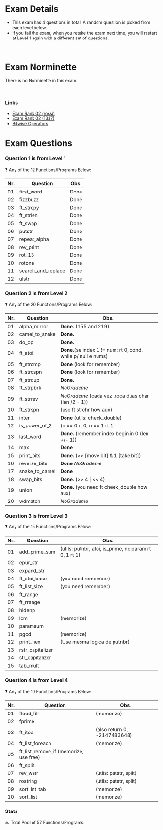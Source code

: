# Exam Details

- This exam has 4 questions in total. A random question is picked from each level below.
- If you fail the exam, when you retake the exam next time, you will restart at Level 1 again with a different set of questions.

<br>

# Exam Norminette

There is no Norminette in this exam.

<br>

### Links
- [Exam Rank 02 (rossi)](https://github.com/pasqualerossi/42-School-Exam-Rank-02)
- [Exam Rank 02 (1337)](https://github.com/48d31kh413k/1337-exam_rank_02-42)
- [Bitwise Operators](https://www.programiz.com/c-programming/bitwise-operators)

# Exam Questions

### Question 1 is from Level 1
:question: Any of the 12 Functions/Programs Below:

Nr. |Question | Obs.
----|---------|:-----:
01  |first_word| Done
02  |fizzbuzz | Done
03  |ft_strcpy | Done
04  |ft_strlen | Done
05  |ft_swap | Done
06  |putstr | Done
07  |repeat_alpha | Done
08  |rev_print | Done
09  |rot_13 | Done
10  |rotone | Done
11  |search_and_replace | Done
12  |ulstr | Done

### Question 2 is from Level 2
:question: Any of the 20 Functions/Programs Below:

Nr. |Question | Obs.
----|---------|-----
01  |alpha_mirror   | **Done.** (155 and 219)
02  |camel_to_snake | **Done.**
03  |do_op          | **Done.**
04  |ft_atoi        | **Done.**(se index 1 != num: rt 0, cond. while p/ null e nums)
05  |ft_strcmp      | **Done** (look for remember)
06  |ft_strcspn     | **Done** (look for remember)
07  |ft_strdup      | **Done.**
08  |ft_strpbrk     | *NoGrademe*
09  |ft_strrev      | *NoGrademe* (cada vez troca duas char (len /2 - 1))
10  |ft_strspn      | (use ft strchr how aux)
11  |inter          | **Done** (utils: check_double)
12  |is_power_of_2  | (n == 0 rt 0, n == 1 rt 1)
13  |last_word      | **Done.** (remember index begin in 0 (len +/- 1))
14  |max            | **Done**
15  |print_bits     | **Done.** (\>> [move bit] & 1 [take bit])
16  |reverse_bits   | **Done** *NoGrademe*
17  |snake_to_camel | **Done**
18  |swap_bits      | **Done.** (\>> 4 \| \<< 4)
19  |union          | **Done.** (you need ft cheek_double how aux)
20  |wdmatch        | *NoGrademe*

### Question 3 is from Level 3
:question: Any of the 15 Functions/Programs Below:

Nr. |Question | Obs.
----|---------|-----
01  |add_prime_sum| (utils: putnbr, atoi, is_prime, no param rt 0, 1 rt 1)
02  |epur_str     |
03  |expand_str   |
04  |ft_atoi_base | (you need remember)
05  |ft_list_size | (you need remember)
06  |ft_range     |
07  |ft_rrange    |
08  |hidenp       |
09  |lcm          | (memorize)
10  |paramsum     |
11  |pgcd         | (memorize)
12  |print_hex    | (Use mesma logica de putnbr)
13  |rstr_capitalizer |
14  |str_capitalizer |
15  |tab_mult     |

### Question 4 is from Level 4
:question: Any of the 10 Functions/Programs Below:

Nr. |Question | Obs.
----|---------|-----
01  |flood_fill | (memorize)
02  |fprime |
03  |ft_itoa | (also return 0, -2147483648)
04  |ft_list_foreach | (memorize)
05  |ft_list_remove_if  (memorize, use free)
06  |ft_split |
07  |rev_wstr | (utils: putstr, split)
08  |rostring | (utils: putstr, split)
09  |sort_int_tab | (memorize)
10  |sort_list | (memorize)

### Stats
:swimmer: Total Pool of 57 Functions/Programs.
